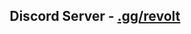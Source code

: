 
<h2 align="center">Discord Server -  <a href="https://discord.gg/eK5yyMA4gY">.gg/revolt</a></h2>




